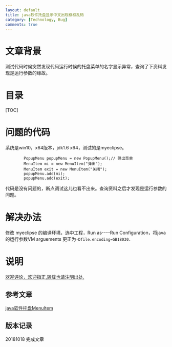 ```yaml
---
layout: default
title: java软件托盘显示中文出现框框乱码
category: [Technology, Bug]
comments: true
---
```



# 文章背景
测试代码时候突然发现代码运行时候的托盘菜单的名字显示异常，查询了下资料发现是运行参数的缘故。








# 目录

[TOC]









# 问题的代码

系统是win10，x64版本，jdk1.6 x64，测试的是myeclipse。

```
		PopupMenu popupMenu = new PopupMenu();// 弹出菜单
		MenuItem mi = new MenuItem("弹出");
		MenuItem exit = new MenuItem("关闭");
		popupMenu.add(mi);
		popupMenu.add(exit);
```

代码是没有问题的，断点调试这儿也看不出来。查询资料之后才发现是运行参数的问题。

# 解决办法

修改 myeclipse 的编译环境，选中工程，Run as----Run Configuration，将java的运行参数VM arguements 更正为`-Dfile.encoding=GB18030.`

# 说明

[欢迎评论，欢迎指正,转载也请注明出处.](https://wangkun19930608.github.io/technology/bug/2018/10/18/java-menuitem/ )

## 参考文章

[java软件托盘MenuItem](https://blog.csdn.net/lishaman/article/details/17751727)

## 版本记录

20181018 完成文章



